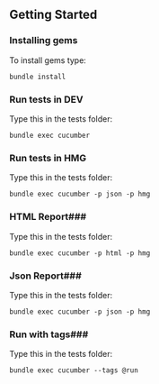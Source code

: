 ## Getting Started ##

### Installing gems ###
To install gems type:
```shell
bundle install
```

### Run tests in DEV ###
Type this in the tests folder:
```shell
bundle exec cucumber
```

### Run tests in HMG ###
Type this in the tests folder:
```shell
bundle exec cucumber -p json -p hmg
```

### HTML Report###
Type this in the tests folder:
```shell
bundle exec cucumber -p html -p hmg
```

### Json Report###
Type this in the tests folder:
```shell
bundle exec cucumber -p json -p hmg
```

### Run with tags###
Type this in the tests folder:
```shell
bundle exec cucumber --tags @run
```